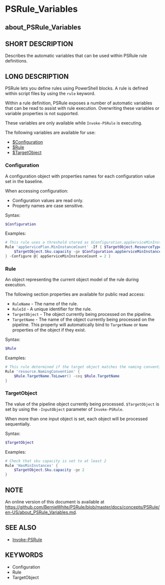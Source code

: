 # PSRule_Variables

## about_PSRule_Variables

## SHORT DESCRIPTION

Describes the automatic variables that can be used within PSRule rule definitions.

## LONG DESCRIPTION

PSRule lets you define rules using PowerShell blocks. A rule is defined within script files by using the `rule` keyword.

Within a rule definition, PSRule exposes a number of automatic variables that can be read to assist with rule execution. Overwriting these variables or variable properties is not supported.

These variables are only available while `Invoke-PSRule` is executing.

The following variables are available for use:

- [$Configuration](#configuration)
- [$Rule](#rule)
- [$TargetObject](#targetobject)

### Configuration

A configuration object with properties names for each configuration value set in the baseline.

When accessing configuration:

- Configuration values are read only.
- Property names are case sensitive.

Syntax:

```powershell
$Configuration
```

Examples:

```powershell
# This rule uses a threshold stored as $Configuration.appServiceMinInstanceCount
Rule 'appServicePlan.MinInstanceCount' -If { $TargetObject.ResourceType -eq 'Microsoft.Web/serverfarms' } {
    $TargetObject.Sku.capacity -ge $Configuration.appServiceMinInstanceCount
} -Configure @{ appServiceMinInstanceCount = 2 }
```

### Rule

An object representing the current object model of the rule during execution.

The following section properties are available for public read access:

- `RuleName` - The name of the rule.
- `RuleId` - A unique identifier for the rule.
- `TargetObject` - The object currently being processed on the pipeline.
- `TargetName` - The name of the object currently being processed on the pipeline. This property will automatically bind to `TargetName` or `Name` properties of the object if they exist.

Syntax:

```powershell
$Rule
```

Examples:

```powershell
# This rule determined if the target object matches the naming convention
Rule 'resource.NamingConvention' {
    $Rule.TargetName.ToLower() -ceq $Rule.TargetName
}
```

### TargetObject

The value of the pipeline object currently being processed. `$TargetObject` is set by using the `-InputObject` parameter of `Invoke-PSRule`.

When more than one input object is set, each object will be processed sequentially.

Syntax:

```powershell
$TargetObject
```

Examples:

```powershell
# Check that sku capacity is set to at least 2
Rule 'HasMinInstances' {
    $TargetObject.Sku.capacity -ge 2
}
```

## NOTE

An online version of this document is available at https://github.com/BernieWhite/PSRule/blob/master/docs/concepts/PSRule/en-US/about_PSRule_Variables.md.

## SEE ALSO

- [Invoke-PSRule](https://github.com/BernieWhite/PSRule/blob/master/docs/commands/PSRule/en-US/Invoke-PSRule.md)

## KEYWORDS

- Configuration
- Rule
- TargetObject
